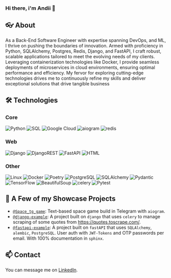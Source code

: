 ### Hi there, i'm Andii 👋

## 👓 About
As a Back-End Software Engineer with expertise spanning DevOps, and ML, I thrive on pushing the boundaries of innovation. Armed with proficiency in Python, SQLAlchemy, Postgres, Redis, Django, and FastAPI, I craft robust, scalable applications tailored to meet the evolving needs of my clients. Leveraging containerization technologies like Docker, I provide seamless deployments of microservices in cloud environments, ensuring optimal performance and efficiency. My fervor for exploring cutting-edge technologies drives me to continuously refine my skills and deliver exceptional solutions that drive tangible business 


## 🛠️ Technologies
### Core
![Python](https://img.shields.io/badge/-Python-EEE?&logo=Python)
![SQL](https://img.shields.io/badge/-SQL-EEE?&logo=SQL)
![Google Cloud](https://img.shields.io/badge/-GoogleCloud-EEE?&logo=GoogleCloud)
![aiogram](https://img.shields.io/badge/-aiogram-EEE?&logo=aiogram)
![redis](https://img.shields.io/badge/-redis-EEE?&logo=redis)

### Web
![Django](https://img.shields.io/badge/-Django-EEE?&logo=Django)
![DjangoREST](https://img.shields.io/badge/-DjangoREST-EEE?&logo=DjangoREST)
![FastAPI](https://img.shields.io/badge/-FastAPI-EEE?&logo=FastAPI)
![HTML](https://img.shields.io/badge/-HTML-EEE?&logo=HTML)

### Other
![Linux](https://img.shields.io/badge/-Linux-EEE?&logo=Linux)
![Docker](https://img.shields.io/badge/-Docker-EEE?&logo=Docker)
![Poetry](https://img.shields.io/badge/-Poetry-EEE?&logo=Poetry)
![PostgreSQL](https://img.shields.io/badge/-PostgreSQL-EEE?&logo=PostgreSQL)
![SQLAlchemy](https://img.shields.io/badge/-SQLAlchemy-EEE?&logo=SQLAlchemy)
![Pydantic](https://img.shields.io/badge/-Pydantic-EEE?&logo=Pydantic)
![TensorFlow](https://img.shields.io/badge/-TensorFlow-EEE?&logo=TensorFlow)
![BeautifulSoup](https://img.shields.io/badge/-BeautifulSoup-EEE?&logo=BeautifulSoup)
![celery](https://img.shields.io/badge/-celery-EEE?&logo=celery)
![Pytest](https://img.shields.io/badge/-Pytest-EEE?&logo=Pytest)


## 🔭 A Few of my Showcase Projects
- [`@Space_tg_game`](https://github.com/filiurskyi/Space_tg_game): Text-based space game build in Telegram with `aiogram`.
- [`@django-example`](https://github.com/filiurskyi/django-example): A project built on `django` that uses `celery` to manage scraping of some quotes from https://quotes.toscrape.com/.
- [`@fastapi-example`](https://github.com/filiurskyi/fastapi-example): A project built on `fastAPI` that uses `SQLAlchemy`, `alembic`, `PostgreSQL`. User auth with `JWT-Tokens` and OTP passwords per email. With 100% documentation in `sphinx`.


## 📫 Contact
You can message me on [LinkedIn](https://www.linkedin.com/in/andrii-filiurskyi).



<!--
**filiurskyi/filiurskyi** is a ✨ _special_ ✨ repository because its `README.md` (this file) appears on your GitHub profile.

Here are some ideas to get you started:

- 🔭 I’m currently working on ...
- 🌱 I’m currently learning ...
- 👯 I’m looking to collaborate on ...
- 🤔 I’m looking for help with ...
- 💬 Ask me about ...
- 📫 How to reach me: ...
- 😄 Pronouns: ...
- ⚡ Fun fact: ...
-->
